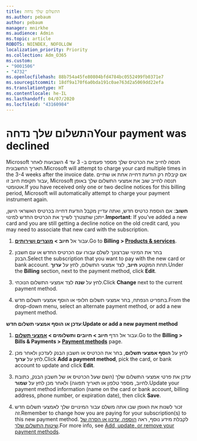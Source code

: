 ```yaml
---
title: התשלום שלך נדחה
ms.author: pebaum
author: pebaum
manager: mnirkhe
ms.audience: Admin
ms.topic: article
ROBOTS: NOINDEX, NOFOLLOW
localization_priority: Priority
ms.collection: Adm_O365
ms.custom:
- "9001506"
- "4732"
ms.openlocfilehash: 88b754a45fe80804bfd4784bc0552499fb0371e7
ms.sourcegitcommit: 18df9a170f6a0bda191c0ae763d2a5069dd22efa
ms.translationtype: HT
ms.contentlocale: he-IL
ms.lasthandoff: 04/07/2020
ms.locfileid: "43160984"
---
```

# <a name="your-payment-was-declined"></a><span data-ttu-id="f0cd7-102">התשלום שלך נדחה</span><span class="sxs-lookup"><span data-stu-id="f0cd7-102">Your payment was declined</span></span>

<span data-ttu-id="f0cd7-103">Microsoft תנסה לחייב את הכרטיס שלך מספר פעמים ב- 3 עד 4 השבועות לאחר תאריך החשבונית.</span><span class="sxs-lookup"><span data-stu-id="f0cd7-103">Microsoft will attempt to charge your card multiple times in the 3-4 weeks after the invoice date.</span></span>  <span data-ttu-id="f0cd7-104">אם קיבלת רק הודעת דחייה אחת או שתיים עבור תקופת חיוב זו, Microsoft תנסה לחייב שוב את אמצעי התשלום שלך באופן אוטומטי.</span><span class="sxs-lookup"><span data-stu-id="f0cd7-104">If you have received only one or two decline notices for this billing period, Microsoft will automatically attempt to charge your payment instrument again.</span></span>  

<span data-ttu-id="f0cd7-105">**חשוב**: אם הוספת כרטיס חדש, ואתה עדיין מקבל הודעת דחייה בכרטיס האשראי הישן, ייתכן שתצטרך לשייך את הכרטיס החדש למינוי.</span><span class="sxs-lookup"><span data-stu-id="f0cd7-105">**Important**: If you've added a new card and you are still getting a decline notice on the old credit card, you may need to associate that new card with the subscription.</span></span>

1. <span data-ttu-id="f0cd7-106">עבור אל **חיוב > [מוצרים ושירותים](https://go.microsoft.com/fwlink/p/?linkid=842054)**.</span><span class="sxs-lookup"><span data-stu-id="f0cd7-106">Go to **Billing > [Products & services](https://go.microsoft.com/fwlink/p/?linkid=842054)**.</span></span>

2. <span data-ttu-id="f0cd7-107">בחר את המינוי שברצונך לשלם עבורו עם הכרטיס החדש או עם חשבון הבנק.</span><span class="sxs-lookup"><span data-stu-id="f0cd7-107">Select the subscription that you want to pay with the new card or bank account.</span></span> <span data-ttu-id="f0cd7-108">תחת המקטע **חיוב**, לצד אמצעי התשלום, לחץ על **ערוך**.</span><span class="sxs-lookup"><span data-stu-id="f0cd7-108">Under the **Billing** section, next to the payment method, click **Edit**.</span></span>

3. <span data-ttu-id="f0cd7-109">לחץ על **שנה** לצד אמצעי התשלום הנוכחי.</span><span class="sxs-lookup"><span data-stu-id="f0cd7-109">Click **Change** next to the current payment method.</span></span>

4. <span data-ttu-id="f0cd7-110">בתפריט הנפתח, בחר אמצעי תשלום חלופי או הוסף אמצעי תשלום חדש.</span><span class="sxs-lookup"><span data-stu-id="f0cd7-110">From the drop-down menu, select an alternate payment method, or add a new payment method.</span></span>

<span data-ttu-id="f0cd7-111">**עדכן או הוסף אמצעי תשלום חדש**:</span><span class="sxs-lookup"><span data-stu-id="f0cd7-111">**Update or add a new payment method**</span></span>

1. <span data-ttu-id="f0cd7-112">עבור אל הדף **חיוב > חיובים ותשלומים > [אמצעי תשלום](https://go.microsoft.com/fwlink/p/?linkid=2018806)**.</span><span class="sxs-lookup"><span data-stu-id="f0cd7-112">Go to the **Billing > Bills & Payments > [Payment methods](https://go.microsoft.com/fwlink/p/?linkid=2018806)** page.</span></span>

2. <span data-ttu-id="f0cd7-113">לחץ על **הוסף אמצעי תשלום**, בחר את הכרטיס או חשבון הבנק לעדכון ולאחר מכן לחץ על **ערוך**.</span><span class="sxs-lookup"><span data-stu-id="f0cd7-113">Click **Add a payment method**, pick the card, or bank account to update and click **Edit**.</span></span>

3. <span data-ttu-id="f0cd7-114">עדכן את פרטי אמצעי התשלום שלך (השם שעל הכרטיס או של חשבון הבנק, כתובת לחיוב, מספר טלפון או תאריך תפוגה) ולאחר מכן לחץ על **שמור**.</span><span class="sxs-lookup"><span data-stu-id="f0cd7-114">Update your payment method information (name on the card or bank account, billing address, phone number, or expiration date), then click **Save**.</span></span>

4. <span data-ttu-id="f0cd7-115">זכור לשנות את האופן שבו אתה משלם עבור המינויים שלך לאמצעי תשלום חדש זה.</span><span class="sxs-lookup"><span data-stu-id="f0cd7-115">Remember to change how you are paying for your subscription(s) to this new payment method.</span></span> <span data-ttu-id="f0cd7-116">לקבלת מידע נוסף, ראה [הוספה, עדכון או הסרה של שיטות התשלום שלך](https://go.microsoft.com/fwlink/?linkid=2118133).</span><span class="sxs-lookup"><span data-stu-id="f0cd7-116">For more info, see [Add, update, or remove your payment methods](https://go.microsoft.com/fwlink/?linkid=2118133).</span></span> 
